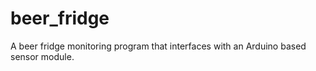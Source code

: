 # beer_fridge
A beer fridge monitoring program that interfaces with an Arduino based sensor module.
